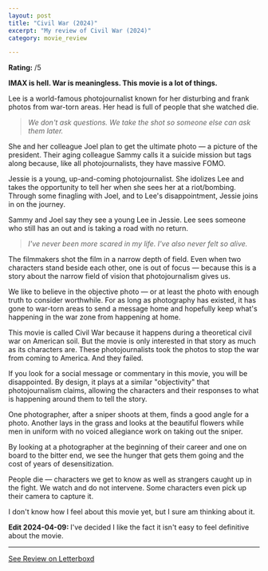 ```yaml
---
layout: post
title: "Civil War (2024)"
excerpt: "My review of Civil War (2024)"
category: movie_review

---
```


**Rating:** /5

<b>IMAX is hell. War is meaningless. This movie is a lot of things.</b>

Lee is a world-famous photojournalist known for her disturbing and frank photos from war-torn areas. Her head is full of people that she watched die.

<blockquote><i>We don't ask questions. We take the shot so someone else can ask them later.</i></blockquote>She and her colleague Joel plan to get the ultimate photo — a picture of the president. Their aging colleague Sammy calls it a suicide mission but tags along because, like all photojournalists, they have massive FOMO.

Jessie is a young, up-and-coming photojournalist. She idolizes Lee and takes the opportunity to tell her when she sees her at a riot/bombing. Through some finagling with Joel, and to Lee's disappointment, Jessie joins in on the journey.

Sammy and Joel say they see a young Lee in Jessie. Lee sees someone who still has an out and is taking a road with no return.

<blockquote><i>I've never been more scared in my life. I've also never felt so alive.</i></blockquote>The filmmakers shot the film in a narrow depth of field. Even when two characters stand beside each other, one is out of focus — because this is a story about the narrow field of vision that photojournalism gives us.

We like to believe in the objective photo — or at least the photo with enough truth to consider worthwhile. For as long as photography has existed, it has gone to war-torn areas to send a message home and hopefully keep what's happening in the war zone from happening at home.

This movie is called Civil War because it happens during a theoretical civil war on American soil. But the movie is only interested in that story as much as its characters are. These photojournalists took the photos to stop the war from coming to America. And they failed.

If you look for a social message or commentary in this movie, you will be disappointed. By design, it plays at a similar "objectivity" that photojournalism claims, allowing the characters and their responses to what is happening around them to tell the story.

One photographer, after a sniper shoots at them, finds a good angle for a photo. Another lays in the grass and looks at the beautiful flowers while men in uniform with no voiced allegiance work on taking out the sniper.

By looking at a photographer at the beginning of their career and one on board to the bitter end, we see the hunger that gets them going and the cost of years of desensitization.

People die — characters we get to know as well as strangers caught up in the fight. We watch and do not intervene. Some characters even pick up their camera to capture it.

I don't know how I feel about this movie yet, but I sure am thinking about it.

<b>Edit 2024-04-09: </b>I've decided I like the fact it isn't easy to feel definitive about the movie.

<hr>

[See Review on Letterboxd](https://boxd.it/6f4xhb)
